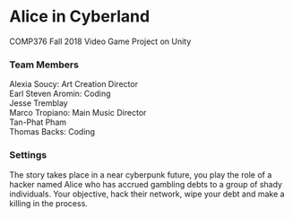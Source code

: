 # Alice in Cyberland
COMP376 Fall 2018 Video Game Project on Unity    
### Team Members
Alexia Soucy: Art Creation Director  
Earl Steven Aromin: Coding    
Jesse Tremblay  
Marco Tropiano: Main Music Director  
Tan-Phat Pham  
Thomas Backs: Coding  
### Settings
The story takes place in a  near cyberpunk future, you play the role of a hacker named Alice who has accrued gambling debts to a group of shady individuals. Your objective, hack their network, wipe your debt and make a  killing in the process. 
